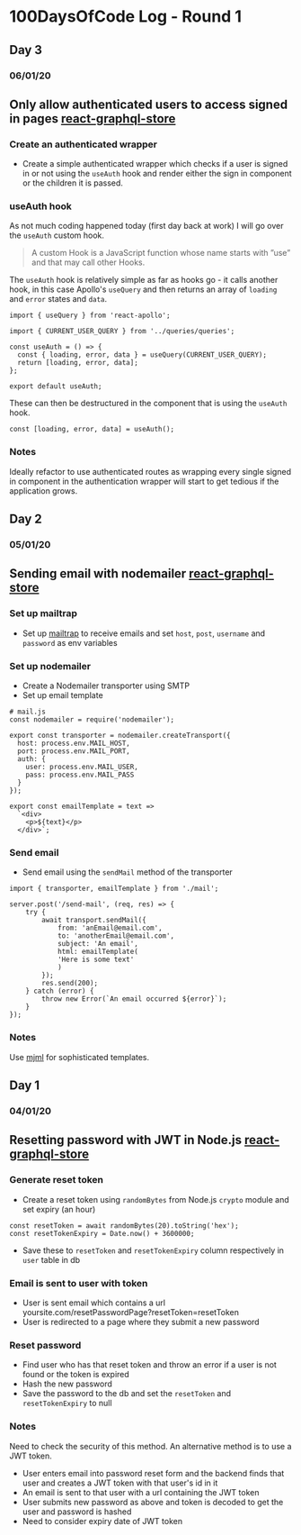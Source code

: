 # 100DaysOfCode Log - Round 1

## Day 3

### 06/01/20

## Only allow authenticated users to access signed in pages [react-graphql-store](https://github.com/katebeavis/react-graphql-shop/pull/28)

### Create an authenticated wrapper

- Create a simple authenticated wrapper which checks if a user is signed in or not using the `useAuth` hook and render either the sign in component or the children it is passed.

### useAuth hook

As not much coding happened today (first day back at work) I will go over the `useAuth` custom hook.

> A custom Hook is a JavaScript function whose name starts with ”use” and that may call other Hooks.

The `useAuth` hook is relatively simple as far as hooks go - it calls another hook, in this case Apollo's `useQuery` and then returns an array of `loading` and `error` states and `data`.

```
import { useQuery } from 'react-apollo';

import { CURRENT_USER_QUERY } from '../queries/queries';

const useAuth = () => {
  const { loading, error, data } = useQuery(CURRENT_USER_QUERY);
  return [loading, error, data];
};

export default useAuth;
```

These can then be destructured in the component that is using the `useAuth` hook.

```
const [loading, error, data] = useAuth();
```

### Notes

Ideally refactor to use authenticated routes as wrapping every single signed in component in the authentication wrapper will start to get tedious if the application grows.

## Day 2

### 05/01/20

## Sending email with nodemailer [react-graphql-store](https://github.com/katebeavis/react-graphql-shop/pull/24)

### Set up mailtrap

- Set up [mailtrap](https://mailtrap.io) to receive emails and set `host`, `post`, `username` and `password` as env variables

### Set up nodemailer

- Create a Nodemailer transporter using SMTP
- Set up email template

```
# mail.js
const nodemailer = require('nodemailer');

export const transporter = nodemailer.createTransport({
  host: process.env.MAIL_HOST,
  port: process.env.MAIL_PORT,
  auth: {
    user: process.env.MAIL_USER,
    pass: process.env.MAIL_PASS
  }
});

export const emailTemplate = text =>
  `<div>
    <p>${text}</p>
  </div>`;
```

### Send email

- Send email using the `sendMail` method of the transporter

```
import { transporter, emailTemplate } from './mail';

server.post('/send-mail', (req, res) => {
    try {
        await transport.sendMail({
            from: 'anEmail@email.com',
            to: 'anotherEmail@email.com',
            subject: 'An email',
            html: emailTemplate(
            'Here is some text'
            )
        });
        res.send(200);
    } catch (error) {
        throw new Error(`An email occurred ${error}`);
    }
});
```

### Notes

Use [mjml](https://mjml.io) for sophisticated templates.

## Day 1

### 04/01/20

## Resetting password with JWT in Node.js [react-graphql-store](https://github.com/katebeavis/react-graphql-shop/pull/22)

### Generate reset token

- Create a reset token using `randomBytes` from Node.js `crypto` module and set expiry (an hour)

```
const resetToken = await randomBytes(20).toString('hex');
const resetTokenExpiry = Date.now() + 3600000;
```

- Save these to `resetToken` and `resetTokenExpiry` column respectively in `user` table in db

### Email is sent to user with token

- User is sent email which contains a url yoursite.com/resetPasswordPage?resetToken=resetToken
- User is redirected to a page where they submit a new password

### Reset password

- Find user who has that reset token and throw an error if a user is not found or the token is expired
- Hash the new password
- Save the password to the db and set the `resetToken` and `resetTokenExpiry` to null

### Notes

Need to check the security of this method. An alternative method is to use a JWT token.

- User enters email into password reset form and the backend finds that user and creates a JWT token with that user's id in it
- An email is sent to that user with a url containing the JWT token
- User submits new password as above and token is decoded to get the user and password is hashed
- Need to consider expiry date of JWT token
